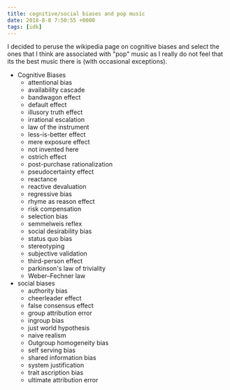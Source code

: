 ```yaml
---
title: cognitive/social biases and pop music
date: 2018-8-8 7:50:55 +0000
tags: [idk]
---
```

I decided to peruse the wikipedia page on cognitive biases and select the ones that I think are associated with "pop" music as I really do not feel that its the best music there is (with occasional exceptions).

* Cognitive Biases 
  * attentional bias
  * availability cascade
  * bandwagon effect
  * default effect
  * illusory truth effect
  * irrational escalation
  * law of the instrument
  * less-is-better effect
  * mere exposure effect
  * not invented here
  * ostrich effect
  * post-purchase rationalization
  * pseudocertainty effect
  * reactance
  * reactive devaluation
  * regressive bias
  * rhyme as reason effect
  * risk compensation
  * selection bias
  * semmelweis reflex
  * social desirability bias
  * status quo bias
  * stereotyping
  * subjective validation
  * third-person effect
  * parkinson's law of triviality
  * Weber–Fechner law
* social biases 
  * authority bias
  * cheerleader effect
  * false consensus effect
  * group attribution error
  * ingroup bias
  * just world hypothesis
  * naive realism
  * Outgroup homogeneity bias
  * self serving bias
  * shared information bias
  * system justification
  * trait ascription bias
  * ultimate attribution error

